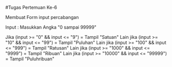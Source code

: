 #Tugas Pertemuan Ke-6

Membuat Form input percabangan

Input : Masukkan Angka "0 sampai 99999"

Jika (input >= "0" && input <= "9")
= Tampil "Satuan"
Lain jika (input >= "10" && input <= "99")
= Tampil "Puluhan"
Lain jika (input >= "100" && input <= "999")
= Tampil "Ratusan"
Lain jika (input >= "1000" && input <= "9999")
= Tampil "Ribuan"
Lain jika (input >= "10000" && input <= "99999")
= Tampil "Puluhribuan"

